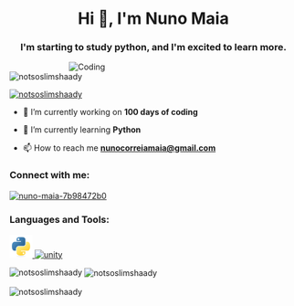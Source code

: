 <h1 align="center">Hi 👋, I'm Nuno Maia</h1>
<h3 align="center">I'm starting to study python, and I'm excited to learn more.</h3>
<img align="right" alt="Coding" width="400" src="https://python-adv-web-apps.readthedocs.io/en/latest/_images/atom.png">

<p align="left"> <img src="https://komarev.com/ghpvc/?username=notsoslimshaady&label=Profile%20views&color=0e75b6&style=flat" alt="notsoslimshaady" /> </p>

<p align="left"> <a href="https://github.com/ryo-ma/github-profile-trophy"><img src="https://github-profile-trophy.vercel.app/?username=notsoslimshaady" alt="notsoslimshaady" /></a> </p>

- 🔭 I’m currently working on **100 days of coding**

- 🌱 I’m currently learning **Python**

- 📫 How to reach me **nunocorreiamaia@gmail.com**

<h3 align="left">Connect with me:</h3>
<p align="left">
<a href="https://linkedin.com/in/nuno-maia-7b98472b0" target="blank"><img align="center" src="https://raw.githubusercontent.com/rahuldkjain/github-profile-readme-generator/master/src/images/icons/Social/linked-in-alt.svg" alt="nuno-maia-7b98472b0" height="30" width="40" /></a>
</p>

<h3 align="left">Languages and Tools:</h3>
<p align="left"> <a href="https://www.python.org" target="_blank" rel="noreferrer"> <img src="https://raw.githubusercontent.com/devicons/devicon/master/icons/python/python-original.svg" alt="python" width="40" height="40"/> </a> <a href="https://unity.com/" target="_blank" rel="noreferrer"> <img src="https://www.vectorlogo.zone/logos/unity3d/unity3d-icon.svg" alt="unity" width="40" height="40"/> </a> </p>

<p><img align="left" src="https://github-readme-stats.vercel.app/api/top-langs?username=notsoslimshaady&show_icons=true&locale=en&layout=compact" alt="notsoslimshaady" /></p>

<p>&nbsp;<img align="center" src="https://github-readme-stats.vercel.app/api?username=notsoslimshaady&show_icons=true&locale=en" alt="notsoslimshaady" /></p>

<p><img align="center" src="https://github-readme-streak-stats.herokuapp.com/?user=notsoslimshaady&" alt="notsoslimshaady" /></p>
